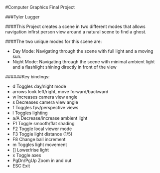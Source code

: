 #Computer Graphics Final Project

###Tyler Lugger

####This Project creates a scene in two different modes that allows navigation infirst person view around a natural scene to find a ghost.


####The two unique modes for this scene are:
* Day Mode: Navigating through the scene with full light and a moving sun.
* Night Mode: Navigating through the scene with minimal ambient light and a flashlight shining directly in front of the view

######Key bindings:
*  d          Toggles day/night mode
*  arrows     look left/right, move forward/backward
*  w          Increases camera view angle
*  s          Decreases camera view angle
*  f          Toggles fpv/perspective views
*  l          Toggles lighting
*  a/A        Decrease/increase ambient light
*  F1         Toggle smooth/flat shading
*  F2         Toggle local viewer mode
*  F3         Toggle light distance (1/5)
*  F8         Change ball increment
*  m          Toggles light movement
*  []         Lower/rise light
*  x          Toggle axes
*  PgDn/PgUp  Zoom in and out
*  ESC        Exit
